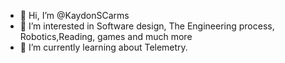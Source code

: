 - 👋 Hi, I’m @KaydonSCarms
- 👀 I’m interested in Software design, The Engineering process, Robotics,Reading, games and much more
- 🌱 I’m currently learning about Telemetry. 

<!---
KaydonSCarms/KaydonSCarms is a ✨ special ✨ repository because its `README.md` (this file) appears on your GitHub profile.
You can click the Preview link to take a look at your changes.
--->
